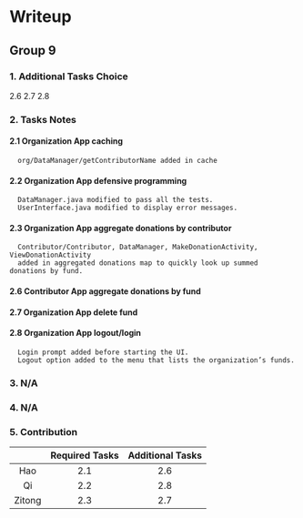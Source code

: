 # Writeup

## Group 9

### 1. Additional Tasks Choice

2.6 2.7 2.8

### 2. Tasks Notes

#### 2.1 Organization App caching
      org/DataManager/getContributorName added in cache

#### 2.2 Organization App defensive programming
      DataManager.java modified to pass all the tests.
      UserInterface.java modified to display error messages.
      

#### 2.3 Organization App aggregate donations by contributor
      Contributor/Contributor, DataManager, MakeDonationActivity, ViewDonationActivity
      added in aggregated donations map to quickly look up summed donations by fund.

#### 2.6 Contributor App aggregate donations by fund

#### 2.7 Organization App delete fund

#### 2.8 Organization App logout/login
      Login prompt added before starting the UI.
      Logout option added to the menu that lists the organization’s funds.

### 3. N/A

### 4. N/A

### 5. Contribution

|        | Required Tasks | Additional Tasks |
| :----: | :------------: |:----------------:|
|  Hao   |      2.1       |       2.6        |
|   Qi   |      2.2       |       2.8        |
| Zitong |      2.3       |       2.7        |
